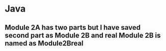 # Java

<h2>Module 2A has two parts but I have saved second part as Module 2B and real Module 2B is named as Module2Breal</h2>


